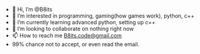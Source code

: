 - 👋 Hi, I’m @B8its
- 👀 I’m interested in programming, gaming(how games work), python, c++
- 🌱 I’m currently learning advanced python, setting up c++
- 💞️ I’m looking to collaborate on nothing right now
- 📫 How to reach me B8its.code@gmail.com
- 99% chance not to accept, or even read the email. 

<!---
B8its/B8its is a ✨ special ✨ repository because its `README.md` (this file) appears on your GitHub profile.
You can click the Preview link to take a look at your changes.
--->
